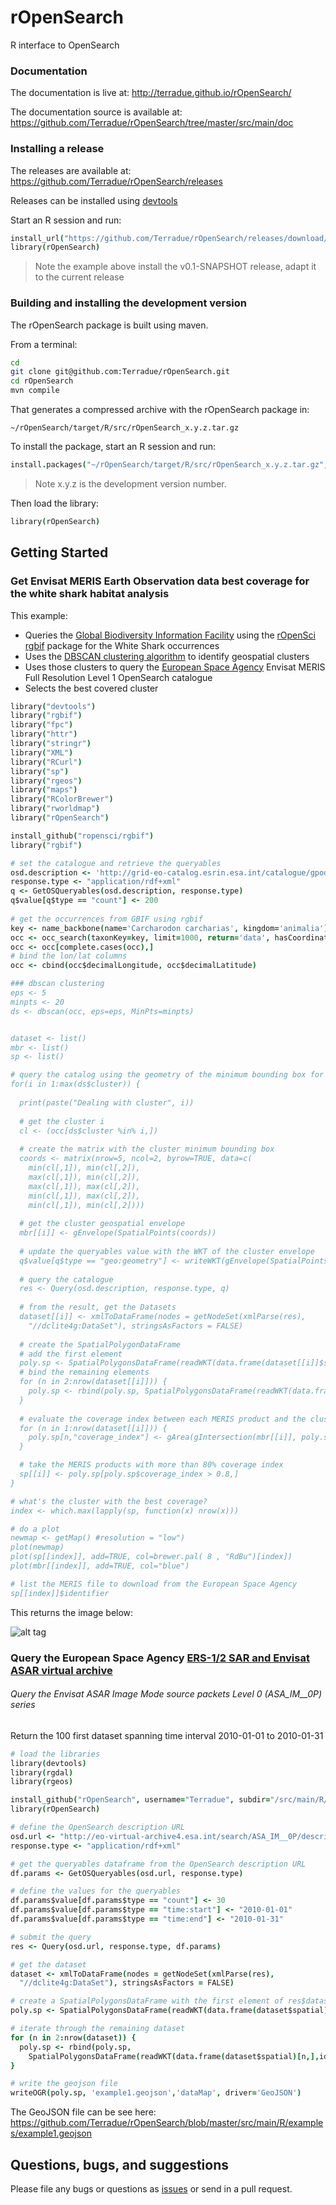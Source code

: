# rOpenSearch

R interface to OpenSearch

### Documentation

The documentation is live at: http://terradue.github.io/rOpenSearch/

The documentation source is available at: https://github.com/Terradue/rOpenSearch/tree/master/src/main/doc

### Installing a release

The releases are available at: https://github.com/Terradue/rOpenSearch/releases

Releases can be installed using [devtools](http://www.rstudio.com/products/rpackages/devtools/)

Start an R session and run:

```coffee
install_url("https://github.com/Terradue/rOpenSearch/releases/download/v0.1-SNAPSHOT/rOpenSearch_0.1.0.tar.gz")
library(rOpenSearch)
```

> Note the example above install the v0.1-SNAPSHOT release, adapt it to the current release

### Building and installing the development version

The rOpenSearch package is built using maven.

From a terminal: 

```bash
cd
git clone git@github.com:Terradue/rOpenSearch.git
cd rOpenSearch
mvn compile
```

That generates a compressed archive with the rOpenSearch package in:

```
~/rOpenSearch/target/R/src/rOpenSearch_x.y.z.tar.gz
```
To install the package, start an R session and run:

```coffee
install.packages("~/rOpenSearch/target/R/src/rOpenSearch_x.y.z.tar.gz", repos=NULL, type="source")
```

> Note x.y.z is the development version number.

Then load the library:

```coffee
library(rOpenSearch)
```

## Getting Started 

### Get Envisat MERIS Earth Observation data best coverage for the white shark habitat analysis

This example:

* Queries the [Global Biodiversity Information Facility](http://www.gbif.org/dF) using the [rOpenSci](http://ropensci.org/) [rgbif](http://ropensci.org/tutorials/rgbif_tutorial.html) package for the White Shark occurrences
* Uses the [DBSCAN clustering algorithm](http://en.wikipedia.org/wiki/DBSCAN) to identify geospatial clusters 
* Uses those clusters to query the [European Space Agency](http://www.esa.int/ESA) Envisat MERIS Full Resolution Level 1 OpenSearch catalogue
* Selects the best covered cluster

```coffee
library("devtools")
library("rgbif")
library("fpc")
library("httr")
library("stringr")
library("XML")
library("RCurl")
library("sp")
library("rgeos") 
library("maps") 
library("RColorBrewer")
library("rworldmap")
library("rOpenSearch")

install_github("ropensci/rgbif")
library("rgbif")

# set the catalogue and retrieve the queryables
osd.description <- 'http://grid-eo-catalog.esrin.esa.int/catalogue/gpod/MER_FRS_1P/description'
response.type <- "application/rdf+xml"
q <- GetOSQueryables(osd.description, response.type)
q$value[q$type == "count"] <- 200
  
# get the occurrences from GBIF using rgbif
key <- name_backbone(name='Carcharodon carcharias', kingdom='animalia')$speciesKey
occ <- occ_search(taxonKey=key, limit=1000, return='data', hasCoordinate=TRUE)
occ <- occ[complete.cases(occ),]
# bind the lon/lat columns
occ <- cbind(occ$decimalLongitude, occ$decimalLatitude)

### dbscan clustering 
eps <- 5
minpts <- 20
ds <- dbscan(occ, eps=eps, MinPts=minpts)


dataset <- list()
mbr <- list()
sp <- list()

# query the catalog using the geometry of the minimum bounding box for each cluster 
for(i in 1:max(ds$cluster)) {
  
  print(paste("Dealing with cluster", i))
  
  # get the cluster i
  cl <- (occ[ds$cluster %in% i,])
  
  # create the matrix with the cluster minimum bounding box
  coords <- matrix(nrow=5, ncol=2, byrow=TRUE, data=c(
    min(cl[,1]), min(cl[,2]), 
    max(cl[,1]), min(cl[,2]), 
    max(cl[,1]), max(cl[,2]), 
    min(cl[,1]), max(cl[,2]), 
    min(cl[,1]), min(cl[,2])))
  
  # get the cluster geospatial envelope
  mbr[[i]] <- gEnvelope(SpatialPoints(coords))
  
  # update the queryables value with the WKT of the cluster envelope 
  q$value[q$type == "geo:geometry"] <- writeWKT(gEnvelope(SpatialPoints(coords)))
  
  # query the catalogue
  res <- Query(osd.description, response.type, q)
  
  # from the result, get the Datasets
  dataset[[i]] <- xmlToDataFrame(nodes = getNodeSet(xmlParse(res), 
    "//dclite4g:DataSet"), stringsAsFactors = FALSE)
  
  # create the SpatialPolygonDataFrame
  # add the first element  
  poly.sp <- SpatialPolygonsDataFrame(readWKT(data.frame(dataset[[i]]$spatial)[1,]), dataset[[i]][1,])
  # bind the remaining elements
  for (n in 2:nrow(dataset[[i]])) {
    poly.sp <- rbind(poly.sp, SpatialPolygonsDataFrame(readWKT(data.frame(dataset[[i]]$spatial)[n,],id=n), dataset[[i]][n,]))  
  } 
  
  # evaluate the coverage index between each MERIS product and the cluster area
  for (n in 1:nrow(dataset[[i]])) {
    poly.sp[n,"coverage_index"] <- gArea(gIntersection(mbr[[i]], poly.sp[n,])) / gArea(mbr[[i]]) 
  }

  # take the MERIS products with more than 80% coverage index
  sp[[i]] <- poly.sp[poly.sp$coverage_index > 0.8,]
}

# what's the cluster with the best coverage?
index <- which.max(lapply(sp, function(x) nrow(x)))

# do a plot
newmap <- getMap() #resolution = "low")
plot(newmap)
plot(sp[[index]], add=TRUE, col=brewer.pal( 8 , "RdBu")[index])
plot(mbr[[index]], add=TRUE, col="blue")

# list the MERIS file to download from the European Space Agency
sp[[index]]$identifier
```

This returns the image below:

![alt tag](src/main/R/examples/MERIS_white_shark.png)


### Query the European Space Agency [ERS-1/2 SAR and Envisat ASAR virtual archive](http://eo-virtual-archive4.esa.int/) 

###### Query the Envisat ASAR Image Mode source packets Level 0 (ASA_IM__0P) series

Return the 100 first dataset spanning time interval 2010-01-01 to 2010-01-31

```coffee
# load the libraries
library(devtools)
library(rgdal)
library(rgeos)

install_github("rOpenSearch", username="Terradue", subdir="/src/main/R/rOpenSearch")
library(rOpenSearch)

# define the OpenSearch description URL
osd.url <- "http://eo-virtual-archive4.esa.int/search/ASA_IM__0P/description"
response.type <- "application/rdf+xml"

# get the queryables dataframe from the OpenSearch description URL
df.params <- GetOSQueryables(osd.url, response.type)

# define the values for the queryables
df.params$value[df.params$type == "count"] <- 30 
df.params$value[df.params$type == "time:start"] <- "2010-01-01"
df.params$value[df.params$type == "time:end"] <- "2010-01-31"

# submit the query
res <- Query(osd.url, response.type, df.params)

# get the dataset
dataset <- xmlToDataFrame(nodes = getNodeSet(xmlParse(res), 
  "//dclite4g:DataSet"), stringsAsFactors = FALSE)

# create a SpatialPolygonsDataFrame with the first element of res$dataset
poly.sp <- SpatialPolygonsDataFrame(readWKT(data.frame(dataset$spatial)[1,]), dataset[1,])

# iterate through the remaining dataset
for (n in 2:nrow(dataset)) {
  poly.sp <- rbind(poly.sp,
    SpatialPolygonsDataFrame(readWKT(data.frame(dataset$spatial)[n,],id=n), dataset[n,]))
}

# write the geojson file
writeOGR(poly.sp, 'example1.geojson','dataMap', driver='GeoJSON')
```

The GeoJSON file can be see here:
https://github.com/Terradue/rOpenSearch/blob/master/src/main/R/examples/example1.geojson

## Questions, bugs, and suggestions

Please file any bugs or questions as [issues](https://github.com/Terradue/rOpenSearch/issues/new) or send in a pull request.


